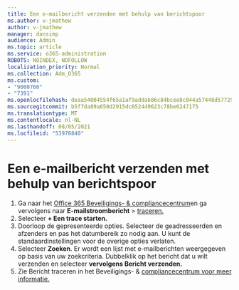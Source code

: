 ```yaml
---
title: Een e-mailbericht verzenden met behulp van berichtspoor
ms.author: v-jmathew
author: v-jmathew
manager: dansimp
audience: Admin
ms.topic: article
ms.service: o365-administration
ROBOTS: NOINDEX, NOFOLLOW
localization_priority: Normal
ms.collection: Adm_O365
ms.custom:
- "9000760"
- "7391"
ms.openlocfilehash: deaa54004554f65a1af9addab86c84bcee8c044a57448d577299c452ce5cf1a1
ms.sourcegitcommit: b5f7da89a650d2915dc652449623c78be6247175
ms.translationtype: MT
ms.contentlocale: nl-NL
ms.lasthandoff: 08/05/2021
ms.locfileid: "53978840"
---
```

# <a name="submit-an-email-message-using-message-trace"></a>Een e-mailbericht verzenden met behulp van berichtspoor

1. Ga naar het [Office 365 Beveiligings- & compliancecentrum](https://go.microsoft.com/fwlink/p/?linkid=2077143)en ga vervolgens naar **E-mailstroombericht**  >  [traceren.](https://go.microsoft.com/fwlink/?linkid=2101048)
2. Selecteer **+ Een trace starten.**
3. Doorloop de gepresenteerde opties. Selecteer de geadresseerden en afzenders en pas het datumbereik zo nodig aan. U kunt de standaardinstellingen voor de overige opties verlaten.
4. Selecteer **Zoeken**. Er wordt een lijst met e-mailberichten weergegeven op basis van uw zoekcriteria. Dubbelklik op het bericht dat u wilt verzenden en selecteer **vervolgens Bericht verzenden.**
5. Zie Bericht traceren in het Beveiligings- & [compliancecentrum voor meer informatie.](https://go.microsoft.com/fwlink/?linkid=2101557)
